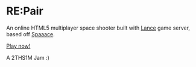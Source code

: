 # RE:Pair
An online HTML5 multiplayer space shooter built with [Lance](http://lance.gg) game server, based off [Spaaace](https://github.com/lance-gg/spaaace).

[Play now!](https://ggj20.toothmang.com)

A 2THS1M Jam :)
